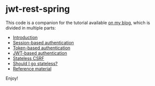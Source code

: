 # jwt-rest-spring

This code is a companion for the tutorial available [on my blog](https://codesandnotes.be), which is divided in multiple parts:

* [Introduction](https://www.codesandnotes.be/2017/09/25/from-stateful-to-stateless-restful-security-using-spring-and-jwts-part-1-intro/)
* [Session-based authentication](https://www.codesandnotes.be/2017/10/02/from-stateful-to-stateless-restful-security-using-spring-and-jwts-part-2-session-based-authentication/)
* [Token-based authentication](https://www.codesandnotes.be/2017/10/09/from-stateful-to-stateless-restful-security-using-spring-and-jwts-part-3-token-based-authentication/)
* [JWT-based authentication](https://www.codesandnotes.be/2017/10/16/from-stateful-to-stateless-restful-security-using-spring-and-jwts-part-4-jwt-based-authentication/)
* [Stateless CSRF](https://www.codesandnotes.be/2017/10/23/from-stateful-to-stateless-restful-security-using-spring-and-jwts-part-5-stateless-csrf/)
* [Should I go stateless?](https://www.codesandnotes.be/2017/11/17/from-stateful-to-stateless-restful-security-using-spring-and-jwts-part-6-should-i-go-stateless/)
* [Reference material](https://www.codesandnotes.be/2017/12/18/from-stateful-to-stateless-restful-security-using-spring-and-jwts-part-7-reference-material/)

Enjoy!
